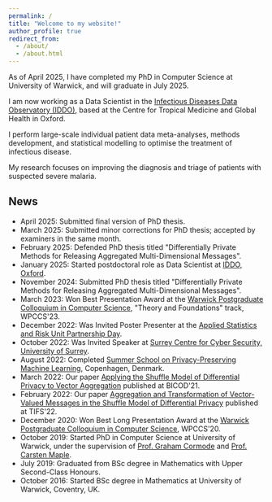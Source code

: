 ```yaml
---
permalink: /
title: "Welcome to my website!"
author_profile: true
redirect_from: 
  - /about/
  - /about.html
---
```


As of April 2025, I have completed my PhD in Computer Science at University of Warwick, and will graduate in July 2025.

I am now working as a Data Scientist in the [Infectious Diseases Data Observatory (IDDO)](https://www.iddo.org/), based at the Centre for Tropical Medicine and Global Health in Oxford.

I perform large-scale individual patient data meta-analyses, methods development, and statistical modelling to optimise the treatment of infectious disease.

My research focuses on improving the diagnosis and triage of patients with suspected severe malaria.

News
------
* April 2025: Submitted final version of PhD thesis.
* March 2025: Submitted minor corrections for PhD thesis; accepted by examiners in the same month.
* February 2025: Defended PhD thesis titled "Differentially Private Methods for Releasing Aggregated Multi-Dimensional Messages".
* January 2025: Started postdoctoral role as Data Scientist at [IDDO, Oxford](https://www.iddo.org/).
* November 2024: Submitted PhD thesis titled "Differentially Private Methods for Releasing Aggregated Multi-Dimensional Messages".
* March 2023: Won Best Presentation Award at the [Warwick Postgraduate Colloquium in Computer Science](https://warwick.ac.uk/fac/sci/dcs/research/wpccs/wpccs23/), "Theory and Foundations" track, WPCCS'23.
* December 2022: Was Invited Poster Presenter at the [Applied Statistics and Risk Unit Partnership Day](https://warwick.ac.uk/fac/sci/statistics/asru/registration-page-2022n/).
* October 2022: Was Invited Speaker at [Surrey Centre for Cyber Security, University of Surrey](https://www.surrey.ac.uk/surrey-centre-cyber-security).
* August 2022: Completed [Summer School on Privacy-Preserving Machine Learning](https://www.conferencemanager.dk/ppmlschool2022/conference), Copenhagen, Denmark.
* March 2022: Our paper [Applying the Shuffle Model of Differential Privacy to Vector Aggregation](https://ceur-ws.org/Vol-3163/) published at BICOD'21.
* February 2022: Our paper [Aggregation and Transformation of Vector-Valued Messages in the Shuffle Model of Differential Privacy](https://ieeexplore.ieee.org/document/9696239) published at TIFS'22.
* December 2020: Won Best Long Presentation Award at the [Warwick Postgraduate Colloquium in Computer Science](https://warwick.ac.uk/fac/sci/dcs/research/wpccs/wpccs20/), WPCCS'20.
* October 2019: Started PhD in Computer Science at University of Warwick, under the supervision of [Prof. Graham Cormode](http://dimacs.rutgers.edu/~graham/) and [Prof. Carsten Maple](https://warwick.ac.uk/fac/sci/wmg/about/our-people/profile?wmgid=1102).
* July 2019: Graduated from BSc degree in Mathematics with Upper Second-Class Honours.
* October 2016: Started BSc degree in Mathematics at University of Warwick, Coventry, UK.
